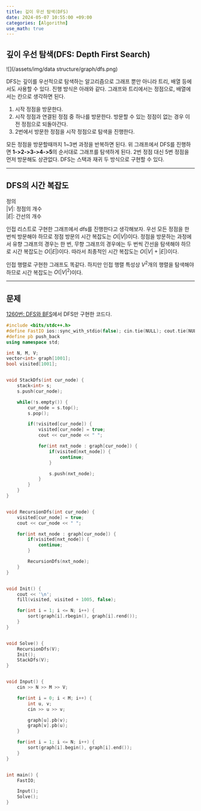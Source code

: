 ```yaml
---
title: 깊이 우선 탐색(DFS)
date: 2024-05-07 10:55:00 +09:00
categories: [Algorithm]
use_math: true
---
```


## **깊이 우선 탐색(DFS: Depth First Search)**
![](/assets/img/data structure/graph/dfs.png)

DFS는 깊이를 우선적으로 탐색하는 알고리즘으로 그래프 뿐만 아니라 트리, 배열 등에서도 사용할 수 있다. 진행 방식은 아래와 같다. 그래프와 트리에서는 정점으로, 배열에서는 칸으로 생각하면 된다.

1. 시작 정점을 방문한다.
2. 시작 정점과 연결된 정점 중 하나를 방문한다. 방문할 수 있는 정점이 없는 경우 이전 정점으로 되돌아간다.
3. 2번에서 방문한 정점을 시작 정점으로 탐색을 진행한다.

모든 정점을 방문할때까지 1~3번 과정을 반복하면 된다. 
위 그래프에서 DFS를 진행하면 **1->2->3->4->5**의 순서대로 그래프를 탐색하게 된다.
2번 정점 대신 5번 정점을 먼저 방문해도 상관없다. DFS는 스택과 재귀 두 방식으로 구현할 수 있다.


---

## **DFS의 시간 복잡도**

>
정의
<br>
$\left\vert V \right\vert$: 정점의 개수
<br>
$\left\vert E \right\vert$: 간선의 개수
>

인접 리스트로 구현한 그래프에서 dfs를 진행한다고 생각해보자. 우선 모든 정점을 한 번씩 방문해야 하므로 정점 방문의 시간 복잡도는 $O(\left\vert V \right\vert)$이다. 정점을 방문하는 과정에서 유향 그래프의 경우는 한 번, 무향 그래프의 경우에는 두 번씩 간선을 탐색해야 하므로 시간 복잡도는 $O(\left\vert E \right\vert)$이다. 따라서 최종적인 시간 복잡도는 $O(\left\vert V \right\vert + \left\vert E \right\vert)$이다.

인접 행렬로 구현한 그래프도 똑같다. 하지만 인접 행렬 특성상 $V^2$개의 행렬을 탐색해야 하므로 시간 복잡도는 $O(\left\vert V \right\vert^2)$이다.


---

## **문제**
[1260번: DFS와 BFS](https://www.acmicpc.net/problem/1260)에서 DFS만 구현한 코드다.

```cpp
#include <bits/stdc++.h>
#define FastIO ios::sync_with_stdio(false); cin.tie(NULL); cout.tie(NULL);
#define pb push_back
using namespace std;

int N, M, V;
vector<int> graph[1001];
bool visited[1001];


void StackDfs(int cur_node) {
    stack<int> s;
    s.push(cur_node);

    while(!s.empty()) {
        cur_node = s.top();
        s.pop();

        if(!visited[cur_node]) {
            visited[cur_node] = true;
            cout << cur_node << " ";

            for(int nxt_node : graph[cur_node]) {
                if(visited[nxt_node]) {
                    continue;
                }

                s.push(nxt_node);
            }
        }
    }
}


void RecursionDfs(int cur_node) {
    visited[cur_node] = true;
    cout << cur_node << " ";

    for(int nxt_node : graph[cur_node]) {
        if(visited[nxt_node]) {
            continue;
        }

        RecursionDfs(nxt_node);
    }
}


void Init() {
    cout << '\n';
    fill(visited, visited + 1005, false);

    for(int i = 1; i <= N; i++) {
        sort(graph[i].rbegin(), graph[i].rend());
    }
}


void Solve() {
    RecursionDfs(V);
    Init();
    StackDfs(V);
}


void Input() {
    cin >> N >> M >> V;

    for(int i = 0; i < M; i++) {
        int u, v;
        cin >> u >> v;

        graph[u].pb(v);
        graph[v].pb(u);
    }

    for(int i = 1; i <= N; i++) {
        sort(graph[i].begin(), graph[i].end());
    }
}


int main() {
    FastIO;

    Input();
    Solve();
}
```